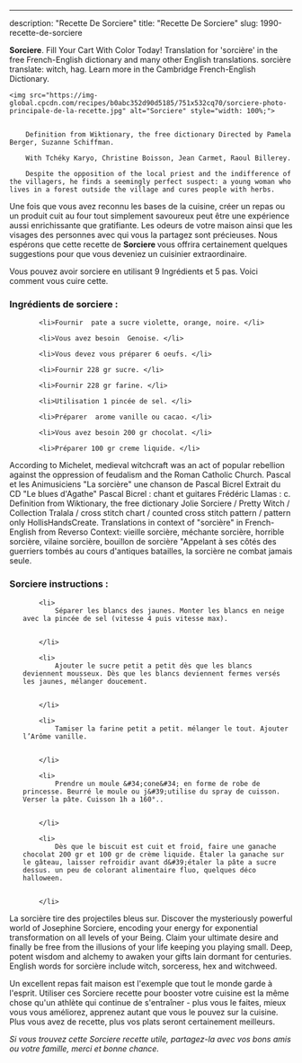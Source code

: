 ---
description: "Recette De Sorciere"
title: "Recette De Sorciere"
slug: 1990-recette-de-sorciere

<p>
	<strong>Sorciere</strong>. 
	Fill Your Cart With Color Today! Translation for &#39;sorcière&#39; in the free French-English dictionary and many other English translations. sorcière translate: witch, hag. Learn more in the Cambridge French-English Dictionary.
</p>
<p>
	
	<img src="https://img-global.cpcdn.com/recipes/b0abc352d90d5185/751x532cq70/sorciere-photo-principale-de-la-recette.jpg" alt="Sorciere" style="width: 100%;">
	
	
		Definition from Wiktionary, the free dictionary Directed by Pamela Berger, Suzanne Schiffman.
	
		With Tchéky Karyo, Christine Boisson, Jean Carmet, Raoul Billerey.
	
		Despite the opposition of the local priest and the indifference of the villagers, he finds a seemingly perfect suspect: a young woman who lives in a forest outside the village and cures people with herbs.
	
</p>

Une fois que vous avez reconnu les bases de la cuisine, créer un repas ou un produit cuit au four tout simplement savoureux peut être une expérience aussi enrichissante que gratifiante. Les odeurs de votre maison ainsi que les visages des personnes avec qui vous la partagez sont précieuses. Nous espérons que cette recette de <strong> Sorciere </strong> vous offrira certainement quelques suggestions pour que vous deveniez un cuisinier extraordinaire.

<!--inarticleads1-->

Vous pouvez avoir sorciere en utilisant 9 Ingrédients et 5 pas. Voici comment vous cuire cette.

<h3>Ingrédients de sorciere :</h3>

<ol>
	
		<li>Fournir  pate a sucre violette, orange, noire. </li>
	
		<li>Vous avez besoin  Genoise. </li>
	
		<li>Vous devez vous préparer 6 oeufs. </li>
	
		<li>Fournir 228 gr sucre. </li>
	
		<li>Fournir 228 gr farine. </li>
	
		<li>Utilisation 1 pincée de sel. </li>
	
		<li>Préparer  arome vanille ou cacao. </li>
	
		<li>Vous avez besoin 200 gr chocolat. </li>
	
		<li>Préparer 100 gr creme liquide. </li>
	
</ol>

According to Michelet, medieval witchcraft was an act of popular rebellion against the oppression of feudalism and the Roman Catholic Church. Pascal et les Animusiciens &#34;La sorcière&#34; une chanson de Pascal Bicrel Extrait du CD &#34;Le blues d&#39;Agathe&#34; Pascal Bicrel : chant et guitares Frédéric Llamas : c. Definition from Wiktionary, the free dictionary Jolie Sorciere / Pretty Witch / Collection Tralala / cross stitch chart / counted cross stitch pattern / pattern only HollisHandsCreate. Translations in context of &#34;sorcière&#34; in French-English from Reverso Context: vieille sorcière, méchante sorcière, horrible sorcière, vilaine sorcière, bouillon de sorcière &#34;Appelant à ses côtés des guerriers tombés au cours d&#39;antiques batailles, la sorcière ne combat jamais seule. 

<!--inarticleads2-->

<h3>Sorciere instructions :</h3>

<ol>
	
		<li>
			Séparer les blancs des jaunes. Monter les blancs en neige avec la pincée de sel (vitesse 4 puis vitesse max).
			
			
		</li>
	
		<li>
			Ajouter le sucre petit a petit dès que les blancs deviennent mousseux. Dès que les blancs deviennent fermes versés les jaunes, mélanger doucement.
			
			
		</li>
	
		<li>
			Tamiser la farine petit a petit. mélanger le tout. Ajouter l’Arôme vanille.
			
			
		</li>
	
		<li>
			Prendre un moule &#34;cone&#34; en forme de robe de princesse. Beurré le moule ou j&#39;utilise du spray de cuisson. Verser la pâte. Cuisson 1h a 160°..
			
			
		</li>
	
		<li>
			Dès que le biscuit est cuit et froid, faire une ganache chocolat 200 gr et 100 gr de crème liquide. Étaler la ganache sur le gâteau, laisser refroidir avant d&#39;étaler la pâte a sucre dessus. un peu de colorant alimentaire fluo, quelques déco halloween.
			
			
		</li>
	
</ol>

La sorcière tire des projectiles bleus sur. Discover the mysteriously powerful world of Josephine Sorciere, encoding your energy for exponential transformation on all levels of your Being. Claim your ultimate desire and finally be free from the illusions of your life keeping you playing small. Deep, potent wisdom and alchemy to awaken your gifts lain dormant for centuries. English words for sorcière include witch, sorceress, hex and witchweed. 

<!--inarticleads1-->

<p>
Un excellent repas fait maison est l'exemple que tout le monde garde à l'esprit. Utiliser ces Sorciere recette pour booster votre cuisine est la même chose qu'un athlète qui continue de s'entraîner - plus vous le faites, mieux vous vous améliorez, apprenez autant que vous le pouvez sur la cuisine. Plus vous avez de recette, plus vos plats seront certainement meilleurs.
</p>

<p>
<i>Si vous trouvez cette Sorciere recette utile, partagez-la avec vos bons amis ou votre famille, merci et bonne chance.</i>
</p>
